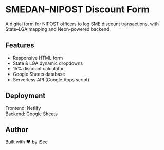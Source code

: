# SMEDAN–NIPOST Discount Form

A digital form for NIPOST officers to log SME discount transactions, with State–LGA mapping and Neon-powered backend.

## Features
- Responsive HTML form
- State & LGA dynamic dropdowns
- 15% discount calculator
- Google Sheets database
- Serverless API (Google Apps script)

## Deployment
Frontend: Netlify  
Backend: Google Sheets

## Author
Built with ❤️ by iSec
